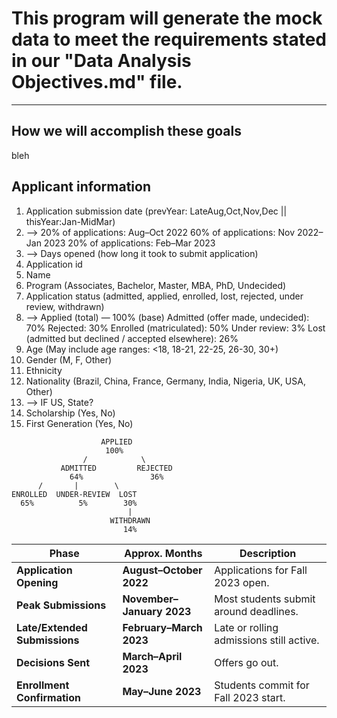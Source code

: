# This program will generate the mock data to meet the requirements stated in our "Data Analysis Objectives.md" file.

---

## How we will accomplish these goals
bleh


## Applicant information
1. Application submission date (prevYear: LateAug,Oct,Nov,Dec || thisYear:Jan-MidMar)
2. --> 20% of applications: Aug–Oct 2022
       60% of applications: Nov 2022–Jan 2023
       20% of applications: Feb–Mar 2023
3. --> Days opened (how long it took to submit application)
4. Application id
5. Name
6. Program (Associates, Bachelor, Master, MBA, PhD, Undecided)
7. Application status (admitted, applied, enrolled, lost, rejected, under review, withdrawn)
8. --> Applied (total) — 100% (base)
       Admitted (offer made, undecided): 70%
       Rejected: 30%
       Enrolled (matriculated): 50%
       Under review: 3%
       Lost (admitted but declined / accepted elsewhere): 26%
9. Age (May include age ranges: <18, 18-21, 22-25, 26-30, 30+)
10. Gender (M, F, Other)
11. Ethnicity
12. Nationality (Brazil, China, France, Germany, India, Nigeria, UK, USA, Other)
13. --> IF US, State?
14. Scholarship (Yes, No)
15. First Generation (Yes, No)

```
                    APPLIED
                     100%
                /            \
           ADMITTED         REJECTED
             64%               36%
      /       |        \
ENROLLED  UNDER-REVIEW  LOST
  65%          5%        30%
                          |
                      WITHDRAWN
                         14%

```

| Phase                         | Approx. Months            | Description                              |
|-------------------------------|---------------------------|------------------------------------------|
| **Application Opening**       | **August–October 2022**   | Applications for Fall 2023 open.         |
| **Peak Submissions**          | **November–January 2023** | Most students submit around deadlines.   |
| **Late/Extended Submissions** | **February–March 2023**   | Late or rolling admissions still active. |
| **Decisions Sent**            | **March–April 2023**      | Offers go out.                           |
| **Enrollment Confirmation**   | **May–June 2023**         | Students commit for Fall 2023 start.     |

